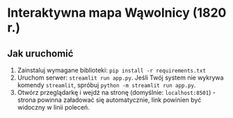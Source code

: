 # Interaktywna mapa Wąwolnicy (1820 r.)

## Jak uruchomić

1. Zainstaluj wymagane biblioteki: `pip install -r requirements.txt`
2. Uruchom serwer: `streamlit run app.py`. Jeśli Twój system nie wykrywa komendy `streamlit`, spróbuj `python -m streamlit run app.py`.
3. Otwórz przeglądarkę i wejdź na stronę (domyślnie: `localhost:8501`) - strona powinna załadować się automatycznie, link powinien być widoczny w linii poleceń.

